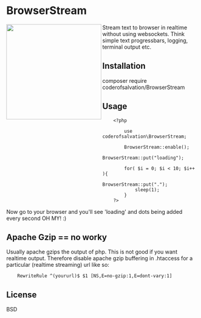 BrowserStream
=============

<p align="center">
  <img alt="" width="250" src="http://www.gifbin.com/bin/122014/1417561357_river_surfing.gif" align="left"/>
  </p>
Stream text to browser in realtime without using websockets.
Think simple text progressbars, logging, terminal output etc.

## Installation

composer require coderofsalvation/BrowserStream 

## Usage 

		<?php
			
			use coderofsalvation\BrowserStream;

			BrowserStream::enable();
			BrowserStream::put("loading");

			for( $i = 0; $i < 10; $i++ ){
				BrowserStream::put(".");
				sleep(1);
			}
		?>

Now go to your browser and you'll see 'loading' and dots being added every second OH MY! :)

## Apache Gzip == no worky

Usually apache gzips the output of php.
This is not good if you want realtime output.
Therefore disable apache gzip buffering in .htaccess for a particular (realtime streaming) url like so: 

		RewriteRule ^(yoururl)$ $1 [NS,E=no-gzip:1,E=dont-vary:1]
   
## License

BSD
